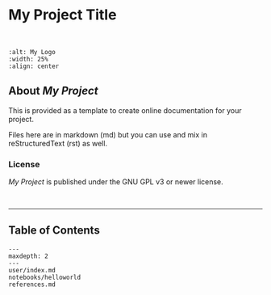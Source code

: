 # My Project Title
<br>

```{image} _static/cig_logo_dots.png
:alt: My Logo
:width: 25%
:align: center
```

## About *My Project*

 This is provided as a template to create online documentation for your project.  
 
 Files here are in markdown (md) but you can use  and mix in reStructuredText (rst) as well.

### License

*My Project* is published under the GNU GPL v3 or newer license.

<br>

---
## Table of Contents
```{toctree}
---
maxdepth: 2
---
user/index.md
notebooks/helloworld
references.md
```

